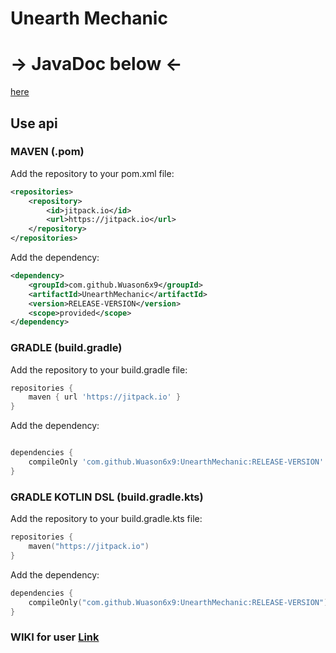 # Unearth Mechanic

# -> JavaDoc below <-

[here](https://jitpack.io/com/github/Wuason6x9/UnearthMechanic/0.1.11/javadoc "Go to javadoc")

## Use api

### MAVEN (**.pom**)

Add the repository to your pom.xml file:
```xml
<repositories>
    <repository>
        <id>jitpack.io</id>
        <url>https://jitpack.io</url>
    </repository>
</repositories>
```

Add the dependency:
```xml
<dependency>
    <groupId>com.github.Wuason6x9</groupId>
    <artifactId>UnearthMechanic</artifactId>
    <version>RELEASE-VERSION</version>
    <scope>provided</scope>
</dependency>
```

### GRADLE (**build.gradle**)

Add the repository to your build.gradle file:
```gradle
repositories {
    maven { url 'https://jitpack.io' }
}
```

Add the dependency:
```gradle

dependencies {
    compileOnly 'com.github.Wuason6x9:UnearthMechanic:RELEASE-VERSION'
}
```

### GRADLE KOTLIN DSL (**build.gradle.kts**)

Add the repository to your build.gradle.kts file:
```kotlin
repositories {
    maven("https://jitpack.io")
}
```

Add the dependency:
```kotlin
dependencies {
    compileOnly("com.github.Wuason6x9:UnearthMechanic:RELEASE-VERSION")
}
```

### WIKI for user [Link](https://wiki.techmc.es/en/mechanics)
